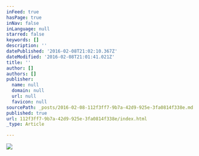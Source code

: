 ```yaml
---
inFeed: true
hasPage: true
inNav: false
inLanguage: null
starred: false
keywords: []
description: ''
datePublished: '2016-02-08T21:02:10.367Z'
dateModified: '2016-02-08T21:01:41.021Z'
title: ''
author: []
authors: []
publisher:
  name: null
  domain: null
  url: null
  favicon: null
sourcePath: _posts/2016-02-08-112f3ff7-9b7a-42d9-925e-3fa0814f338e.md
published: true
url: 112f3ff7-9b7a-42d9-925e-3fa0814f338e/index.html
_type: Article

---
```

![](https://the-grid-user-content.s3-us-west-2.amazonaws.com/5edc17b8-ebd4-4b23-a192-075ea140022b.jpg)